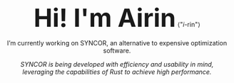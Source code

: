 <div align="center">
  
<strong style="font-size: 4em;">Hi! I'm Airin</strong> ⟨"*i*-rin"⟩

I’m currently working on SYNCOR, an alternative to expensive optimization software.

*SYNCOR is being developed with efficiency and usability in mind, leveraging the capabilities of Rust to achieve high performance.*

</div>
